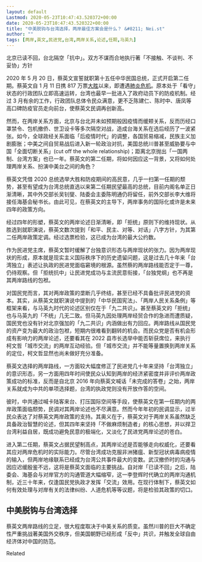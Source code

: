 ```yaml
---
layout: default
Lastmod: 2020-05-23T10:47:43.520372+00:00
date: 2020-05-23T10:47:43.520322+00:00
title: "中美脱钩与台湾选择，两岸最佳方案会是什么？ &#8211; Nei.st"
author: ""
tags: [两岸,英文,民进党,台湾,两岸关系,论述,任期,马英九]
---
```


北京已读不回，台北隔空「抗中」。双方不谋而合地执行著「不接触、不谈判、不妥协」方针

2020 年 5 月 20 日，蔡英文宣誓就职第十五任中华民国总统，正式开启第二任期。蔡英文自 1 月 11 日携 817 万票[大胜](https://nei.st/medium/nytimes/taiwan-voters-re-elect-president-in-a-rebuke-to-beijings-authority)以来，即遭遇[肺炎危机](https://nei.st/tag/the-coronavirus-crisis)。原本处于「看守」状态的行政团队立即高速运转，台湾也最早一批进入了政府动员下的防疫机制。经过 3 月有余的工作，行政团队总体令民众满意，更不乏陈建仁、陈时中、唐凤等高口碑防疫官员走向前台，使蔡英文民调再创新高。

然而，在两岸关系方面，北京与台北并未如预期般因疫情而缓颊关系，反而历经口罩禁令、包机撤侨、世卫设卡等多次隔空对战，造成台海关系在选后经历了一波紧张。如今，全球政经关系面临「后疫情时代」的调整，各国贸易缩减，民族主义加剧膨胀；中美之间自贸易战后进入新一轮政治对抗，美国总统川普甚至威胁要与中国「全面切断关系」(cut off the whole relationship)；距离北京抛出「一国两制、台湾方案」也已一年。蔡英文的第二任期，将如何因应这一背景，又将如何处理两岸关系、扮演中美台之间的角色？

蔡英文凭借 2020 总统选举大胜和防疫期间的高民意，几乎一扫第一任期的颓势，甚至有望成为台湾总统直选以来第二任期民望最高的总统，目前内阁名单正日渐清晰，其中外交部长吴钊燮、陆委会主委陈明通仍将留任，前外交部长李大维将接任海基会秘书长。由此可见，在蔡英文的主导下，两岸事务的国际化或许是未来四年的政策方向。

经过四年的形塑，蔡英文的两岸论述日渐清晰，即「拒统」原则下的维持现状。从胜选到就职演说，蔡英文数次提到「和平、民主、对等、对话」八字方针，为其第二任两岸政策定调。经过选票检验，这已成为台湾的最大公约数。

作为民进党主席，蔡英文暂时缓解了台独意识形态与两岸现状的张力。因为两岸现状的形成，原本就是现实主义国际秩序下的历史遗留问题，这是过去几十年来「台湾独立」表述让执政的民进党面临窘境的根源。虽然蔡的两岸路线能否定于一尊，仍待观察。但「拒统抗中」让民进党成功与主流民意衔接，「台独党纲」也不再是其两岸路线的包袱。

对国民党而言，其对两岸政策的垄断几乎终结，甚至已经不具备批评民进党的资本。其实，从蔡英文就职演说中提到的「中华民国宪法」、「两岸人民关系条例」等框架来看，与马英九时代的论述区别仅在于「九二共识」。甚至蔡英文的「拒统」也与马英九的「不统」几无二致。但马英九因处理两岸经贸合作的急进而遭质疑，国民党也没有针对北京强加的「九二共识」内涵做出有力回应。两岸路线从国民党的资产变为最大的政治包袱，短期内很难看到翻转的机会。而民众党是否有机会形成有影响力的两岸论述，还要看其在 2022 县市长选举中能否斩获席位，来执行柯文哲「城市交流」的两岸互动经验。但「城市交流」并不能等量置换到两岸关系的定位，柯文哲显然也尚未做好充分准备。

蔡英文选择的两岸路线，一方面较大幅度修正了民进党几十年来坚持「台湾独立」的意识形态，另一方面用四年时间使民众认知到两岸的经济紧密度并非评价两岸政策成功的标准，反而是自北京 2016 年向蔡英文喊话「未完成的答卷」之始，两岸关系就成为中共的单项选择题，台湾的执政党则没有开放作答的空间。

彼时，中共通过喊卡陆客来台、打压国际空间等手段，使蔡英文在第一任期内的两岸政策面临颓势，民调对其两岸论述也不尽满意。然而今年年初的民调显示，过半民众表达了对蔡英文两岸政策的支持。其奥义在于，蔡英文对于两岸关系虽然缺乏具备政治智慧的论述，但其四年来坚持「不做麻烦制造者」的核心思想，并以捍卫台湾利益自居，既成功避免民意的极端化，又淡化了民进党两岸论述的苍白。

进入第二任期，蔡英文占据民望制高点，其两岸论述是否能够走向权威化，还要看其应对两岸危机时的实际能力。尽管台湾成功克服非洲猪瘟、新型冠状病毒病疫情的输入，但两岸地缘联系已经成为台湾公共事件最大的变数。武汉撤侨时的沟通与因应迟缓殷鉴不远，这将是蔡英文面临的主要挑战。自对岸「已读不回」之后，陆委会、海基会与对岸官方的沟通管道大幅缩窄，这一李登辉时代确立的两岸沟通机制，近三十年来，仅逢国民党执政才发挥「交流」效用。在现行体制下，蔡英文如何有效处理与对岸有关的法律纠纷、人道危机等等议题，将是检验其政策的切口。

中美脱钩与台湾选择
---------

蔡英文两岸路线的立足，很大程度取决于中美关系的质变。虽然川普的巨大不确定性严重挑战著美国外交秩序，但美国朝野已经形成「反中」共识，并触发全球自由经济体对中国的防范。

Related

